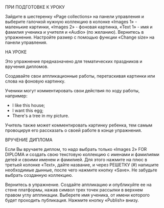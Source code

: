 ПРИ ПОДГОТОВКЕ К УРОКУ

Зайдите в шестеренку «Page collections» на панели управления и выберите галочкой нужную коллекцию в колонке «Images 1» - маленькие картинки, «Images 2» - фоновая картинка, «Text 1» - имя и фамилия ученика и учителя и «Audio» (по желанию). Вернитесь в упражнение. Настройте размер с помощью функции «Change size» на панели управления.

НА УРОКЕ

Это упражнение предназначено для тематических праздников и вручения дипломов. 

Создавайте свои аппликационные работы, перетаскивая картинки или слова на фоновую картинку. 

Ученики могут комментировать свои действия по ходу работы, например:

- I like this house;
- I want this egg;
- There's a tree in my picture.

Учитель также может комментировать картинку ребенка, тем самым провоцируя его рассказать о своей работе в конце упражнения.

ВРУЧЕНИЕ ДИПЛОМА

Если Вы вручаете диплом, то надо выбрать только «Images 2» FOR DIPLOMA и создать свою текстовую коллекцию с именами и фамилиями детей и своими именем и фамилией. Для этого нажмите на плюс в третьей колонке «Text», дайте название, и через РЕШЕТКУ (#) напишите необходимые дынные, после чего нажмите кнопку «Save». Не забудьте выбрать созданную коллекцию.

Вернитесь в упражнение. Создайте аппликацию и опубликуйте ее на стене платформы, нажав символ трех точек рассылки в верхнем правом углу аппликации. Выберете имя ученика, от имени которого будет проходить публикация. Нажмите кнопку «Publish» внизу.
